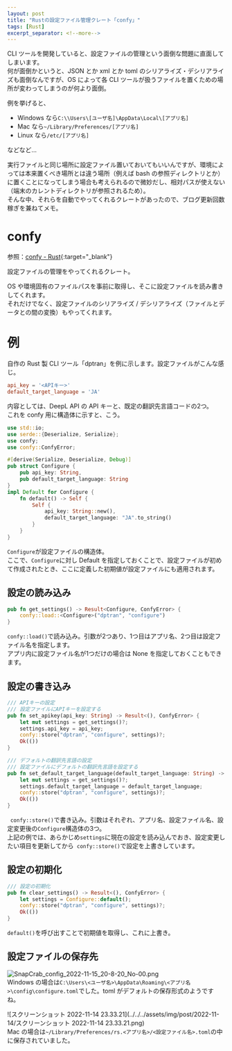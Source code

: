 ```yaml
---
layout: post
title: "Rustの設定ファイル管理クレート「confy」"
tags: [Rust]
excerpt_separator: <!--more-->
---
```


CLI ツールを開発していると、設定ファイルの管理という面倒な問題に直面してしまいます。  
何が面倒かというと、JSON とか xml とか toml のシリアライズ・デシリアライズも面倒なんですが、OS によって各 CLI ツールが扱うファイルを置くための場所が変わってしまうのが何より面倒。  

例を挙げると、  

- Windows なら``C:\\Users\[ユーザ名]\AppData\Local\[アプリ名]``
- Mac なら``~/Library/Preferences/[アプリ名]``
- Linux なら``/etc/[アプリ名]``

などなど…  

実行ファイルと同じ場所に設定ファイル置いておいてもいいんですが、環境によっては本来置くべき場所とは違う場所（例えば bash の参照ディレクトリとか）に置くことになってしまう場合も考えられるので微妙だし、相対パスが使えない（端末のカレントディレクトリが参照されるため）。  
そんな中、それらを自動でやってくれるクレートがあったので、ブログ更新回数稼ぎを兼ねてメモ。

<!--more-->

# confy

参照：[confy - Rust](https://docs.rs/confy/latest/confy/){:target="_blank"}  

設定ファイルの管理をやってくれるクレート。  

OS や環境固有のファイルパスを事前に取得し、そこに設定ファイルを読み書きしてくれます。  
それだけでなく、設定ファイルのシリアライズ / デシリアライズ（ファイルとデータとの間の変換）もやってくれます。

# 例

自作の Rust 製 CLI ツール「dptran」を例に示します。設定ファイルがこんな感じ。

```toml
api_key = '<APIキー>'
default_target_language = 'JA'
```

内容としては、DeepL API の API キーと、既定の翻訳先言語コードの2つ。  
これを confy 用に構造体に示すと、こう。

```rust
use std::io;
use serde::{Deserialize, Serialize};
use confy;
use confy::ConfyError;

#[derive(Serialize, Deserialize, Debug)]
pub struct Configure {
    pub api_key: String,
    pub default_target_language: String
}
impl Default for Configure {
    fn default() -> Self {
        Self {
            api_key: String::new(),
            default_target_language: "JA".to_string()
        }
    }
}
```

``Configure``が設定ファイルの構造体。  
ここで、``Configure``に対し Default を指定しておくことで、設定ファイルが初めて作成されたとき、ここに定義した初期値が設定ファイルにも適用されます。  

## 設定の読み込み

```rust
pub fn get_settings() -> Result<Configure, ConfyError> {
    confy::load::<Configure>("dptran", "configure")
}
```

``confy::load()``で読み込み。引数が2つあり、1つ目はアプリ名、2つ目は設定ファイル名を指定します。  
アプリ内に設定ファイル名が1つだけの場合は None を指定しておくこともできます。

## 設定の書き込み

```rust
/// APIキーの設定  
/// 設定ファイルにAPIキーを設定する
pub fn set_apikey(api_key: String) -> Result<(), ConfyError> {
    let mut settings = get_settings()?;
    settings.api_key = api_key;
    confy::store("dptran", "configure", settings)?;
    Ok(())
}

/// デフォルトの翻訳先言語の設定  
/// 設定ファイルにデフォルトの翻訳先言語を設定する
pub fn set_default_target_language(default_target_language: String) -> Result<(), ConfyError> {
    let mut settings = get_settings()?;
    settings.default_target_language = default_target_language;
    confy::store("dptran", "configure", settings)?;
    Ok(())
}
```

`` confy::store()``で書き込み。引数はそれぞれ、アプリ名、設定ファイル名、設定変更後の``Configure``構造体の3つ。  
上記の例では、あらかじめ``settings``に現在の設定を読み込んでおき、設定変更したい項目を更新してから`` confy::store()``で設定を上書きしています。

## 設定の初期化

```rust
/// 設定の初期化
pub fn clear_settings() -> Result<(), ConfyError> {
    let settings = Configure::default();
    confy::store("dptran", "configure", settings)?;
    Ok(())
}
```

``default()``を呼び出すことで初期値を取得し、これに上書き。

## 設定ファイルの保存先

![SnapCrab_config_2022-11-15_20-8-20_No-00.png](C:\Users\ytani\Desktop\captcha2021\SnapCrab_config_2022-11-15_20-8-20_No-00.png)  
Windows の場合は``C:\Users\<ユーザ名>\AppData\Roaming\<アプリ名>\config\configure.toml``でした。toml がデフォルトの保存形式のようですね。

![スクリーンショット 2022-11-14 23.33.21](../../../assets/img/post/2022-11-14/スクリーンショット 2022-11-14 23.33.21.png)  
Mac の場合は``~/Library/Preferences/rs.<アプリ名>/<設定ファイル名>.toml``の中に保存されていました。
